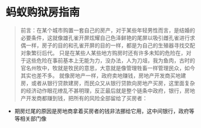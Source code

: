# 蚂蚁购狱房指南

> 前言：在某个城市购置一套自己的房产，对于某些年轻男性而言，是结婚的必要条件，这就像雄孔雀开屏炫耀自己色泽鲜艳的尾屏以吸引雌孔雀进行求偶一样，房子的目的和孔雀开屏的目的一样，都是为自己的生殖器寻找交配对象繁衍后代。
> 只是在某些人某些地方购房时还有许多未知的危险在，对于这些危险在事前基本上无能为力，没办法，人为刀俎，我为鱼肉，古时的官名州牧中，牧就是牧民的意思，大意就是像管理牲畜一样管理民众，如今其实也差不多。
> 就像房地产一样，政府卖地赚钱，房地产开发商买地建房，或者从银行贷款建房，而民众又从银行贷款向房地产买房，这里面复杂的经济动作眼花缭乱不甚明理，反正最后就是整个链条中政府，银行，房地产开发商都赚到钱，把所有的风险全部留给了买房者：

 - 期房烂尾的原因是房地商拿着买房者的钱非法挪给它用，这中间银行，政府等等相关部门像 
<!--stackedit_data:
eyJoaXN0b3J5IjpbODczODc2ODEsLTEzMDIzNDExMzksLTk1Mz
k1NCwxMzkwODA0NzgsLTE0NzU4ODAzMTUsNjUwNzY3MDUsLTEz
MjM4NzI0MzIsLTIzNjY3MzI0OCwtMjQ1MDgxMzUxLC0xNTc2OD
Y5ODAyLDU5MjExNDkyNiwtMTM1NjI2MTMwNSwyNjE0NzMyMzks
MTE2MDI4OTk5Myw4NTY4OTQyNjksMjEzNTAyNTA2MywxODU1NT
UyMDYwXX0=
-->